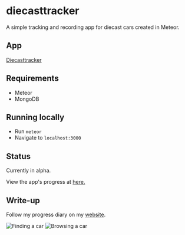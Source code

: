 # diecasttracker
A simple tracking and recording app for diecast cars created in Meteor. 

## App
[Diecasttracker](http://diecasttracker.herokuapp.com)

## Requirements
- Meteor
- MongoDB

## Running locally
- Run `meteor`
- Navigate to `localhost:3000`

## Status
Currently in alpha. 

View the app's progress at [here.](http://diecasttracker.herokuapp.com)

## Write-up
Follow my progress diary on my [website](http://christanfergus.com/diary-of-a-meteor-app-projects/).

![Finding a car](http://static.christanfergus.com/images/quick-merc-find-gif.gif) ![Browsing a car](http://static.christanfergus.com/images/quick-car-gif.gif)
